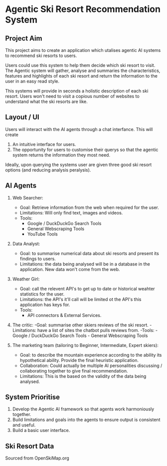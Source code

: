 
# Agentic Ski Resort Recommendation System

## Project Aim

This project aims to create an application which utalises agentic AI
systems to recommend ski resorts to users. 

Users could use this system to help them decide which ski resort to visit. The Agentic 
system will gather, analyse and summaries the characteristics, features and highlights of
each ski resort and return the information to the user in an easy read style. 

This systems will provide in seconds a holistic description of each ski resort. Users won't 
need to visit a copious number of websites to understand what the ski resorts are like. 

## Layout / UI

Users will interact with the AI agents through a chat interfance. This will create 

1. An intuitive interface for users.
2. The opportunity for users to customise their querys so that the agentic system returns the information they most need.

Ideally, upon querying the systems user are given three good ski resort options (and reducing analysis peralysis). 

## AI Agents 
1. Web Searcher:
    - Goal: Retrieve information from the web when required for the user. 
    - Limitations: Will only find text, images and videos.
    - Tools: 
        - Google / DuckDuckGo Search Tools 
        - General Webscraping Tools
        - YouTube Tools 

2. Data Analyst:
    - Goal: to summarise numerical data about ski resorts and present its findings to users.
    - Limitations: the data being analysed will be in a database in the application. New data won't
    come from the web.

3. Weather Girl:
    - Goal: call the relevent API's to get up to date or historical weahter statistics for the user.
    - Limitations: the API's it'll call will be limited ot the API's this application has keys for. 
    - Tools:
        - API connectors & External Services.

4. The critic:
    -Goal: summarise other skiers reviews of the ski resort. 
    -Limitations: have a list of sites the chatbot pulls reviews from.
    -Tools: 
        - Google / DuckDuckGo Search Tools 
        - General Webscraping Tools 

5. The marketing team (tailoring to Beginner, Intermediate, Expert skiers):
    - Goal: to describe the mountain experience according to the ability its hypothetical ability. Provide the final heuristic application.
    - Collaboration: Could actually be multiple AI personalities discussing / collaborating together to give final recommendation.
    - Limitations: This is the based on the validity of the data being analysed. 

## System Prioritise

1. Develop the Agentic AI framework so that agents work harmoniously together. 
2. Build limitations and goals into the agents to ensure output is consistent and useful.
3. Build a basic user interface. 

## Ski Resort Data 

Sourced from OpenSkiMap.org 

